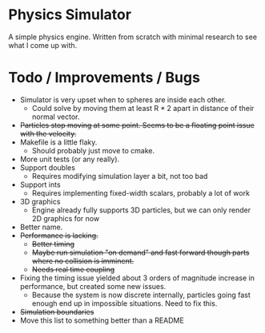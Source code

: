 # Physics Simulator

A simple physics engine. Written from scratch with minimal research to see what I come up with.

# Todo / Improvements / Bugs

* Simulator is very upset when to spheres are inside each other.
  * Could solve by moving them at least R * 2 apart in distance of their normal vector.
* ~~Particles stop moving at some point. Seems to be a floating point issue with the velocity.~~
* Makefile is a little flaky.
  * Should probably just move to cmake.
* More unit tests (or any really).
* Support doubles
  * Requires modifying simulation layer a bit, not too bad
* Support ints
  * Requires implementing fixed-width scalars, probably a lot of work
* 3D graphics
  * Engine already fully supports 3D particles, but we can only render 2D graphics for now
* Better name.
* ~~Performance is lacking.~~
  * ~~Better timing~~
  * ~~Maybe run simulation "on demand" and fast forward though parts where no collision is imminent.~~
  * ~~Needs real time coupling~~
* Fixing the timing issue yielded about 3 orders of magnitude increase in performance, but created some new issues.
  * Because the system is now discrete internally, particles going fast enough end up in impossible situations. Need to fix this.
* ~~Simulation boundaries~~
* Move this list to something better than a README